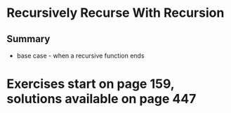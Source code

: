 # Recursively Recurse With Recursion

## Summary
- base case - when a recursive function ends


# Exercises start on page 159, solutions available on page 447
